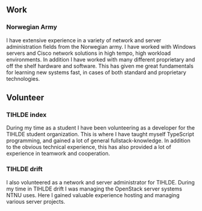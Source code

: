 ## Work

### Norwegian Army

I have extensive experience in a variety of network and server administration fields from the Norwegian army. I have worked with Windows servers and Cisco network solutions in high tempo, high workload environments. In addition I have worked with many different proprietary and off the shelf hardware and software. This has given me great fundamentals for learning new systems fast, in cases of both standard and proprietary technologies.

## Volunteer

### TIHLDE index

During my time as a student I have been volunteering as a developer for the TIHLDE student organization. This is where I have taught myself TypeScript programming, and gained a lot of general fullstack-knowledge. In addition to the obvious technical experience, this has also provided a lot of experience in teamwork and cooperation.

### TIHLDE drift

I also volunteered as a network and server administrator for TIHLDE. During my time in TIHLDE drift I was managing the OpenStack server systems NTNU uses. Here I gained valuable experience hosting and managing various server projects.
